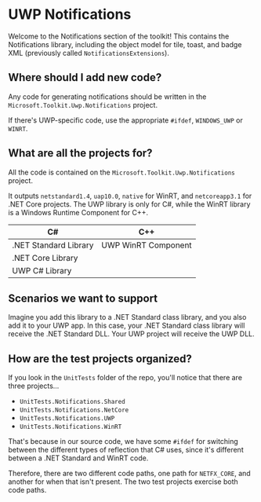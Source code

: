 # UWP Notifications

Welcome to the Notifications section of the toolkit! This contains the Notifications library, including the object model for tile, toast, and badge XML (previously called `NotificationsExtensions`).

## Where should I add new code?

Any code for generating notifications should be written in the `Microsoft.Toolkit.Uwp.Notifications` project.

If there's UWP-specific code, use the appropriate `#ifdef`, `WINDOWS_UWP` or `WINRT`.

## What are all the projects for?

All the code is contained on the `Microsoft.Toolkit.Uwp.Notifications` project.

It outputs `netstandard1.4`, `uap10.0`, `native` for WinRT, and `netcoreapp3.1` for .NET Core projects. The UWP library is only for C#, while the WinRT library is a Windows Runtime Component for C++.

|          C#           |         C++         |
| --------------------- | ------------------- |
| .NET Standard Library | UWP WinRT Component |
| .NET Core Library     |                     |
| UWP C# Library        |                     |

## Scenarios we want to support

Imagine you add this library to a .NET Standard class library, and you also add it to your UWP app. In this case, your .NET Standard class library will receive the .NET Standard DLL. Your UWP project will receive the UWP DLL.

## How are the test projects organized?

If you look in the `UnitTests` folder of the repo, you'll notice that there are three projects...

- `UnitTests.Notifications.Shared`
- `UnitTests.Notifications.NetCore`
- `UnitTests.Notifications.UWP`
- `UnitTests.Notifications.WinRT`

That's because in our source code, we have some `#ifdef` for switching between the different types of reflection that C# uses, since it's different between a .NET Standard and WinRT code.

Therefore, there are two different code paths, one path for `NETFX_CORE`, and another for when that isn't present. The two test projects exercise both code paths.
